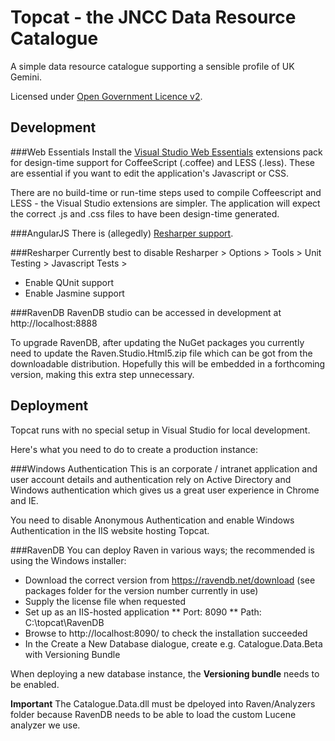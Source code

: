 
Topcat - the JNCC Data Resource Catalogue
====================================

A simple data resource catalogue supporting a sensible profile of UK Gemini.

Licensed under [Open Government Licence v2](http://www.nationalarchives.gov.uk/doc/open-government-licence/version/2/).

Development
-----------

###Web Essentials
Install the [Visual Studio Web Essentials](http://vswebessentials.com/) extensions pack for design-time support for CoffeeScript (.coffee) and LESS (.less).
These are essential if you want to edit the application's Javascript or CSS.

There are no build-time or run-time steps used to compile Coffeescript and LESS - the Visual Studio extensions are simpler.
The application will expect the correct .js and .css files to have been design-time generated.

###AngularJS
There is (allegedly) [Resharper support](http://blogs.jetbrains.com/dotnet/2013/02/angularjs-support-for-resharper/).

###Resharper
Currently best to disable Resharper > Options > Tools > Unit Testing > Javascript Tests > 
* Enable QUnit support
* Enable Jasmine support

###RavenDB
RavenDB studio can be accessed in development at http://localhost:8888

To upgrade RavenDB, after updating the NuGet packages you currently need to update the Raven.Studio.Html5.zip file which can be got from the downloadable distribution.
Hopefully this will be embedded in a forthcoming version, making this extra step unnecessary.

Deployment
----------

Topcat runs with no special setup in Visual Studio for local development.

Here's what you need to do to create a production instance:

###Windows Authentication
This is an corporate / intranet application and user account details and authentication rely on
Active Directory and Windows authentication which gives us a great user experience in Chrome and IE.

You need to disable Anonymous Authentication and enable Windows Authentication in the IIS website hosting Topcat.

###RavenDB
You can deploy Raven in various ways; the recommended is using the Windows installer:

* Download the correct version from https://ravendb.net/download (see packages folder for the version number currently in use) 
* Supply the license file when requested
* Set up as an IIS-hosted application
** Port: 8090
** Path: C:\topcat\RavenDB
* Browse to http://localhost:8090/ to check the installation succeeded
* In the Create a New Database dialogue, create e.g. Catalogue.Data.Beta with Versioning Bundle

When deploying a new database instance, the **Versioning bundle** needs to be enabled.

**Important** The Catalogue.Data.dll must be dpeloyed into Raven/Analyzers folder because RavenDB needs to be able to load the custom Lucene analyzer we use.  

